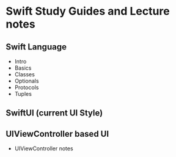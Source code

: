 # Swift Study Guides and Lecture notes

## Swift Language
 - Intro
 - Basics
 - Classes
 - Optionals
 - Protocols
 - Tuples

## SwiftUI (current UI Style)

## UIViewController based UI
 - UIViewController notes
